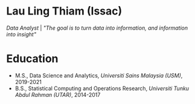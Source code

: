 # Lau Ling Thiam (Issac)
*Data Analyst* | *"The goal is to turn data into information, and information into insight"*

# Education
* M.S., Data Science and Analytics, *Universiti Sains Malaysia (USM)*, 2019-2021
* B.S., Statistical Computing and Operations Research, *Universiti Tunku Abdul Rahman (UTAR)*, 2014-2017



  

